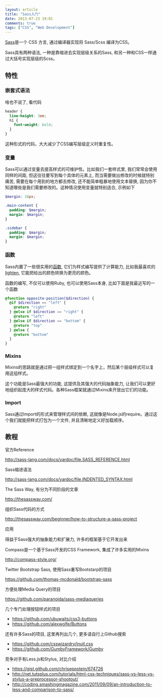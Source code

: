 ```yaml
---
layout: article
title: "Sass入门"
date: 2013-07-23 19:01
comments: true
tags: ["CSS", "Web Development"]
---
```


[Sass](
http://sass-lang.com/
)是一个 CSS 方言, 通过编译器实现将 Sass/Scss 编译为CSS。


Sass具有两种语法, 一种是靠缩进去实现层级关系的Sass, 和另一种和CSS一样通过大括号实现层级的Scss。

## 特性

### 嵌套式语法

啥也不说了, 看代码

```scss
header {
  line-height: 3em;
  h1 {
    font-weight: bold;
  }
}
```

这种形式的代码，大大减少了CSS编写层级定义时重复性。

### 变量

Sass可以通过变量去提高样式的可维护性。比如我们一套样式里, 我们常常会使用同样的间距, 但这往往要写到每个具体的元素上, 而当需要做出修改的时候就特别痛苦, 需要在每个用到的地方都去修改, 还不能简单粗暴地使用文本替换, 因为你不知道哪些是我们需要修改的。这种情况使用变量就特别适合, 示例如下

```scss
$margin: 16px;

.main-content {
  padding: $margin;
  margin: $margin;
}

.sidebar {
  padding: $margin;
  margin: $margin;
}
```

### 函数

Sass内置了一些很实用的[函数](http://sass-lang.com/docs/yardoc/Sass/Script/Functions.html), 它们为样式编写提供了计算能力, 比如我最喜欢的[lighten](http://sass-lang.com/docs/yardoc/Sass/Script/Functions.html#lighten-instance_method), 它能把给出的颜色转换为更亮的颜色。

函数的编写, 不仅可以使用Ruby, 也可以使用Sass本身, 比如下面是我最近写的一个函数

```scss
@function opposite-position($direction) {
  @if $direction == "left" {
    @return "right"
  } @else if $direction == "right" {
    @return "left"
  } @else if $direction == "bottom" {
    @return "top"
  } @else {
    @return "bottom"
  }
}
```

### Mixins

Mixins的思路就是通过把一组样式绑定到一个名字上，然后某个层级样式可以复用这组样式。

这个功能是Sass最强大的功能, 这提供及其强大的代码抽象能力, 让我们可以更好地组织起庞大的样式代码。各种Sass框架就通过Mixins来开放出它们的功能。

### Import

Sass通过Import的形式来管理样式间的依赖, 这就像是Node.js的require。通过这个我们就能把样式打包为一个文件, 并且清晰地定义好加载顺序。

## 教程

官方Reference

http://sass-lang.com/docs/yardoc/file.SASS_REFERENCE.html

Sass缩进语法

http://sass-lang.com/docs/yardoc/file.INDENTED_SYNTAX.html

The Sass Way, 有分为不同阶段的文章

http://thesassway.com/

组织Sass代码的方式

http://thesassway.com/beginner/how-to-structure-a-sass-project

应用

得益于Sass强大的抽象能力和扩展力, 许多的框架基于它开发出来

Compass是一个基于Sass开发的CSS Framework, 集成了许多实用的Mixins

http://compass-style.org/

Twitter Bootstrap Sass, 使用Sass重写Bootstarp的项目

https://github.com/thomas-mcdonald/bootstrap-sass

方便处理Media Query的项目

https://github.com/paranoida/sass-mediaqueries

几个专门处理按钮样式的项目

- https://github.com/ubuwaits/css3-buttons
- https://github.com/alexwolfe/Buttons

还有许多Sass的项目, 这里再列出几个, 更多请自行上Github搜索

- https://github.com/csswizardry/inuit.css
- https://github.com/GumbyFramework/Gumby

竞争对手有Less.js和Stylus, 对比介绍

- https://gist.github.com/chriseppstein/674726
- http://net.tutsplus.com/tutorials/html-css-techniques/sass-vs-less-vs-stylus-a-preprocessor-shootout/
- http://coding.smashingmagazine.com/2011/09/09/an-introduction-to-less-and-comparison-to-sass/
